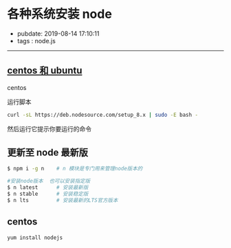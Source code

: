# 各种系统安装 node

- pubdate: 2019-08-14 17:10:11
- tags : node.js

---

## [centos 和 ubuntu](https://segmentfault.com/a/1190000010209661)

centos

运行脚本

```bash
curl -sL https://deb.nodesource.com/setup_8.x | sudo -E bash -
```

然后运行它提示你要运行的命令

## 更新至 node 最新版

```bash
$ npm i -g n    # n 模块是专门用来管理node版本的

#安装node版本  也可以安装指定版
$ n latest      # 安装最新版
$ n stable      # 安装稳定版
$ n lts         # 安装最新的LTS官方版本
```

## centos

```bash
yum install nodejs
```
